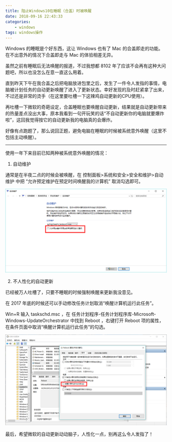 ```yaml
---
title: 阻止Windows10在睡眠（合盖）时被唤醒
date: 2018-09-16 22:43:33
categories: 
    - windows
tags: windows操作
---
```

Windows 的睡眠是个好东西，这让 Windows 也有了 Mac 的合盖即走的功能。在不出意外的情况下合盖即走与 Mac 的体验相差无异。

虽然之前有睡眠后无法唤醒的报道，不过我想都 8102 年了应该不会再有这种大问题吧，所以也没怎么在意一直这么用着。

直到昨天下午在我合盖之后把电脑放进包里之后，发生了一件令人发指的事情，电脑被计划任务的自动更新唤醒了进入了更新状态。幸好发现的及时赶紧拿了出来，不过还是非常的烫手（在这里要吐槽一下这辣鸡自动更新的CPU使用）。

再吐槽一下微软的奇葩设定，合盖睡眠也要唤醒自动更新，结果就是自动更新带来的热量差点没出大事，原本我看到一句开玩笑的话“不自动更新你的电脑就要爆炸啦”，这回我觉得按它的自动更新我的电脑真的会爆炸。

好像有点跑题了，那么说回正题，避免电脑在睡眠的时候被系统意外唤醒（这里不包括主动唤醒）。

---

使用一年下来目前已知两种被系统意外唤醒的情况：

1. 自动维护

通常是在半夜二点的时候会被唤醒，在 控制面板>系统和安全>安全和维护>自动维护 中把 “允许预定维护在预定时间唤醒我的计算机” 取消勾选即可。
 
![](windows/windows-001.png)

2. 不人性化的自动更新 

已经被万人吐槽了，只要不睡眠的时候强制唤醒来更新我没意见。

在 2017 年底的时候还可以手动修改任务计划取消“唤醒计算机运行此任务”。

Win+R 输入 taskschd.msc ，在 任务计划程序-任务计划程序库-Microsoft-Windows-UpdateOrchestrator 中找到 Reboot ，右键打开 Reboot 项的属性，在条件页面中取消“唤醒计算机运行此任务”的勾选。

![](windows/windows-002.png)

最后，希望微软的自动更新动动脑子，人性化一点，别再这么令人发指了！ 